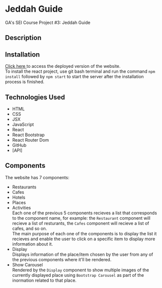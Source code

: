 # Jeddah Guide
GA's SEI Course Project #3: Jeddah Guide

## Description

## Installation
<a href="google.com"> Click here </a> to access the deployed version of the website. <br>
To install the react project, use git bash terminal and run the command
``` npm install ``` followed by ``` npm start ``` to start the server after the installation process is finished.

## Technologies Used
* HTML
* CSS
* JSX
* JavaScript
* React
* React Bootstrap
* React Router Dom
* GitHub
* [API]

## Components
The website has 7 components:
* Restaurants
* Cafes
* Hotels
* Places
* Activities
<br>Each one of the previous 5 components recieves a list that corresponds to the component name, for example: the ``` Restaurant ``` component will recieve a list of resturants, the ``` Cafes ``` component will recieve a list of cafes, and so on.
<br>The main purpose of each one of the components is to display the list it recieves and enable the user to click on a specific item to display more information about it.
* Display
<br> Displays information of the place/item chosen by the user from any of the previous components where it'll be rendered.
* Show Carousel
<br> Rendered by the ``` Display ``` component to show multiple images of the currently displayed place using ``` Bootstrap Carousel ``` as part of the inormation related to that place.

